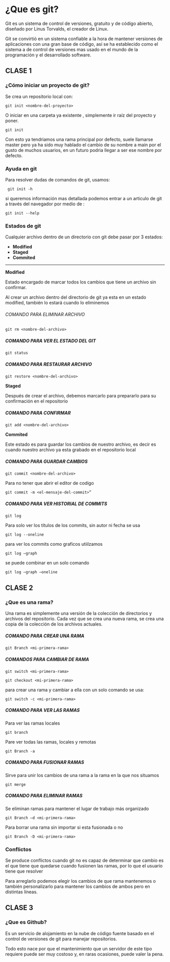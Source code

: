 # ¿Que es git?

Git es un sistema de control de versiones, gratuito y de código abierto, diseñado por Linus Torvalds, el creador de Linux.

Git se convirtió en un sistema confiable a la hora de mantener versiones de aplicaciones con una gran base de código, así  se ha establecido como el sistema a de control de versiones mas usado en el mundo de la programación y el desarrollado software.

## CLASE 1

### ¿Cómo iniciar un proyecto de git?
Se crea un repositorio local con:

``git init <nombre-del-proyecto> ``

O iniciar en una carpeta ya existente , simplemente ir raíz del proyecto y poner.

`git init`

Con esto ya tendriamos una rama principal por defecto, suele llamarse master pero ya ha sido muy hablado el cambio de su nombre a main por el gusto de muchos usuarios, en un futuro podria llegar a ser ese nombre por defecto.

### Ayuda en git
Para resolver dudas de comandos de git, usamos:

`` git init -h``

si queremos información mas detallada podemos entrar a un articulo de git a través del navegador por medio de :

``git init --help``

### Estados de git
Cualquier archivo dentro de un directorio con git debe pasar por 3 estados:

+ **Modified**
+ **Staged**
+ **Commited**
------------------
**Modified**

Estado encargado de marcar todos los cambios que tiene un archivo sin confirmar.

Al crear un archivo dentro del directorio de git ya esta en un estado modified, también lo estará cuando lo eliminemos 

###### COMANDO PARA ELIMINAR ARCHIVO

``git rm <nombre-del-archivo>``

##### COMANDO PARA VER EL ESTADO DEL GIT

``git status``

##### COMANDO PARA RESTAURAR ARCHIVO
``git restore <nombre-del-archivo>``

**Staged**

Después de crear el archivo, debemos marcarlo para prepararlo para su confirmación en el repositorio 

##### COMANDO PARA CONFIRMAR
``
git add <nombre-del-archivo>
``

**Commited**

Este estado es para guardar los cambios de nuestro archivo, es decir es cuando nuestro archivo ya esta grabado en el repositorio local

##### COMANDO PARA GUARDAR CAMBIOS

``git commit <nombre-del-archivo>`` 

Para no tener que abrir el editor de codigo 

``git commit -m <el-mensaje-del-commit>”``

##### COMANDO PARA VER HISTORIAL DE COMMITS

``git log``

Para solo ver los títulos de los commits, sin autor ni fecha se usa

``git log --oneline``

para ver los commits como graficos utiilzamos

``git log –graph`` 

se puede combinar en un solo comando

``git log –graph –oneline``

## CLASE 2
### ¿Que es una rama?
Una rama es simplemente una versión de la colección de
directorios y archivos del repositorio. Cada vez que se crea
una nueva rama, se crea una copia de la colección de los archivos actuales.

##### COMANDO PARA CREAR UNA RAMA

``git Branch <mi-primera-rama>
``
##### COMANDOS PARA CAMBIAR DE RAMA

``git switch <mi-primera-rama>``

``git checkout <mi-primera-rama>``

para crear una rama y cambiar a ella con un solo comando se usa:

``git switch -c <mi-primera-rama>``

##### COMANDO PARA VER  LAS RAMAS

Para ver las ramas locales

``git branch``

Pare ver todas las ramas, locales y remotas 

``git Branch -a``

##### COMANDO PARA FUSIONAR RAMAS

Sirve para unir los cambios de una rama a la rama en la que nos situamos

``git merge``

##### COMANDO PARA ELIMINAR RAMAS

Se eliminan ramas para mantener el lugar de trabajo más organizado

``git Branch –d <mi-primera-rama>``

Para borrar una rama sin importar si esta fusionada o no

``git Branch -D <mi-primera-rama>``

### Conflictos

Se produce conflictos cuando git no es capaz de determinar que cambio es el que tiene que quedarse cuando fusionen las ramas, por lo que el usuario tiene que resolver

Para arreglarlo podemos elegir los cambios de que rama mantenemos o también personalizarlo para mantener los cambios de ambos pero en distintas líneas.

## CLASE 3

### ¿Que es Github?
Es un servicio de alojamiento en la nube de código fuente basado en el control de versiones de git para manejar repositorios.

Todo esto nace por que el mantenimiento que un servidor de este tipo requiere puede ser muy costoso y, en raras ocasiones, puede valer la pena.
